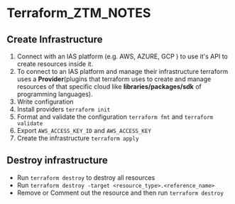 # Terraform_ZTM_NOTES

## Create Infrastructure

  1. Connect with an IAS platform (e.g. AWS, AZURE, GCP ) to use it's API to create resources inside it.
  2. To connect to an IAS platform and manage their infrastructure terraform uses a **Provider**(plugins that terraform uses to create and manage resources of that specific cloud like **libraries/packages/sdk** of programming languages).
  3. Write configuration
  4. Install providers `terraform init`
  5. Format and validate the configuration `terraform fmt` and `terraform validate`
  6. Export `AWS_ACCESS_KEY_ID` and `AWS_ACCESS_KEY`
  7. Create the infrastructure `terraform apply`  

## Destroy infrastructure

- Run `terraform destroy` to destroy all resources
- Run `terraform destroy -target <resource_type>.<reference_name>`
- Remove or Comment out the resource and then run `terraform destroy`

